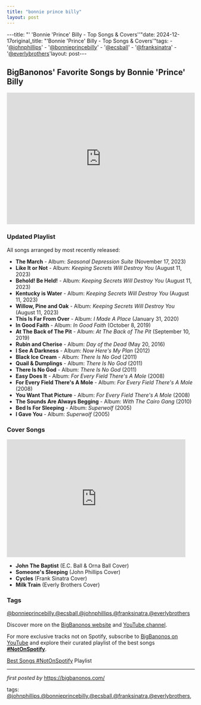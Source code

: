 ```yaml
---
title: "bonnie prince billy"
layout: post
---
```

---title: "' 'Bonnie 'Prince' Billy - Top Songs & Covers''"date: 2024-12-17original_title: "'Bonnie 'Prince' Billy - Top Songs & Covers'"tags:  - '[@johnphillips](/tags/johnphillips/)'  - '[@bonnieprincebilly](/tags/bonnieprincebilly/)'  - '[@ecsball](/tags/ecsball/)'  - '[@franksinatra](/tags/franksinatra/)'  - '[@everlybrothers](/tags/everlybrothers/)'layout: post---<h2>BigBanonos' Favorite Songs by Bonnie 'Prince' Billy</h2> <div> <iframe src="https://open.spotify.com/embed/playlist/1b4nJW6SLgEPUhRuVOf4Gv?utm_source=generator" width="100%" height="352" frameBorder="0" allowfullscreen="" allow="autoplay; clipboard-write; encrypted-media; fullscreen; picture-in-picture" loading="lazy"></iframe></div> <h3>Updated Playlist</h3><p>All songs arranged by most recently released:</p> <ul> <li><strong>The March</strong> - Album: <em>Seasonal Depression Suite</em> (November 17, 2023)</li> <li><strong>Like It or Not</strong> - Album: <em>Keeping Secrets Will Destroy You</em> (August 11, 2023)</li> <li><strong>Behold! Be Held!</strong> - Album: <em>Keeping Secrets Will Destroy You</em> (August 11, 2023)</li> <li><strong>Kentucky is Water</strong> - Album: <em>Keeping Secrets Will Destroy You</em> (August 11, 2023)</li> <li><strong>Willow, Pine and Oak</strong> - Album: <em>Keeping Secrets Will Destroy You</em> (August 11, 2023)</li> <li><strong>This Is Far From Over</strong> - Album: <em>I Made A Place</em> (January 31, 2020)</li> <li><strong>In Good Faith</strong> - Album: <em>In Good Faith</em> (October 8, 2019)</li> <li><strong>At The Back of The Pit</strong> - Album: <em>At The Back of The Pit</em> (September 10, 2019)</li> <li><strong>Rubin and Cherise</strong> - Album: <em>Day of the Dead</em> (May 20, 2016)</li> <li><strong>I See A Darkness</strong> - Album: <em>Now Here's My Plan</em> (2012)</li> <li><strong>Black Ice Cream</strong> - Album: <em>There Is No God</em> (2011)</li> <li><strong>Quail & Dumplings</strong> - Album: <em>There Is No God</em> (2011)</li> <li><strong>There Is No God</strong> - Album: <em>There Is No God</em> (2011)</li> <li><strong>Easy Does It</strong> - Album: <em>For Every Field There's A Mole</em> (2008)</li> <li><strong>For Every Field There's A Mole</strong> - Album: <em>For Every Field There's A Mole</em> (2008)</li> <li><strong>You Want That Picture</strong> - Album: <em>For Every Field There's A Mole</em> (2008)</li> <li><strong>The Sounds Are Always Begging</strong> - Album: <em>With The Cairo Gang</em> (2010)</li> <li><strong>Bed Is For Sleeping</strong> - Album: <em>Superwolf</em> (2005)</li> <li><strong>I Gave You</strong> - Album: <em>Superwolf</em> (2005)</li></ul> <h3>Cover Songs</h3><iframe allowfullscreen="" frameborder="0" height="315" src="https://www.youtube.com/embed/eIfpTyYtUTM?list=PLtuNtuTatqI1OWhMivoTUKmIDWJ-KvbiY" width="95%"></iframe><ul> <li><strong>John The Baptist</strong> (E.C. Ball & Orna Ball Cover)</li> <li><strong>Someone's Sleeping</strong> (John Phillips Cover)</li> <li><strong>Cycles</strong> (Frank Sinatra Cover)</li> <li><strong>Milk Train</strong> (Everly Brothers Cover)</li></ul> <h3>Tags</h3><p> [@bonnieprincebilly](/tags/bonnieprincebilly/),[@ecsball](/tags/ecsball/),[@johnphillips](/tags/johnphillips/),[@franksinatra](/tags/franksinatra/),[@everlybrothers](/tags/everlybrothers/)</p> <p>Discover more on the <a href="https://bigbanonos.com/" target="_blank">BigBanonos website</a> and <a href="https://www.youtube.com/[@BigBanonos](/tags/BigBanonos/)" target="_blank">YouTube channel</a>.</p><!--Subscribe and Playlist Links--><div>    <p>For more exclusive tracks not on Spotify, subscribe to <a href="https://www.youtube.com/[@BigBanonos](/tags/BigBanonos/)" target="_blank">BigBanonos on YouTube</a> and explore their curated playlist of the best songs <strong>[#NotOnSpotify](/tags/NotOnSpotify/)</strong>.</p>    <p><a href="https://www.youtube.com/playlist?list=PLtuNtuTatqI0kFahUCbtbfenC_ET5O_tr" target="_blank">Best Songs [#NotOnSpotify](/tags/NotOnSpotify/) Playlist<br /></a></p></div><hr /><p><em>first posted by</em> <a href="https://bigbanonos.com/" rel="noopener" target="_new">https://bigbanonos.com/</a></p><p>tags: [@johnphillips](/tags/johnphillips/),[@bonnieprincebilly](/tags/bonnieprincebilly/),[@ecsball](/tags/ecsball/),[@franksinatra](/tags/franksinatra/),[@everlybrothers](/tags/everlybrothers/),</p>